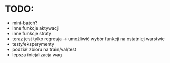 # TODO:
- mini-batch?
- inne funkcje aktywacji
- inne funkcje straty
- teraz jest tylko regresja -> umożliwić wybór funkcji na ostatniej warstwie
- testy/eksperymenty
- podział zbioru na train/val/test
- lepsza inicjalizacja wag